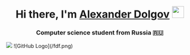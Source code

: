 <h1 align="center">Hi there, I'm <a href="https://daniilshat.ru/" target="_blank">Alexander Dolgov</a> 
<img src="https://github.com/blackcater/blackcater/raw/main/images/Hi.gif" height="32"/></h1>
<h3 align="center">Computer science student from Russia 🇷🇺</h3>
<img src="C:\Users\User\Downloads\fdf.jpg">
![GitHub Logo](/fdf.png)

